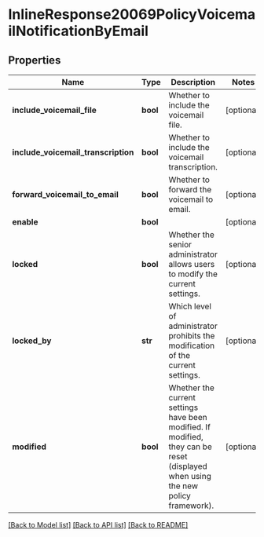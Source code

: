 # InlineResponse20069PolicyVoicemailNotificationByEmail

## Properties
Name | Type | Description | Notes
------------ | ------------- | ------------- | -------------
**include_voicemail_file** | **bool** | Whether to include the voicemail file. | [optional] 
**include_voicemail_transcription** | **bool** | Whether to include the voicemail transcription. | [optional] 
**forward_voicemail_to_email** | **bool** | Whether to forward the voicemail to email. | [optional] 
**enable** | **bool** |  | [optional] 
**locked** | **bool** | Whether the senior administrator allows users to modify the current settings. | [optional] 
**locked_by** | **str** | Which level of administrator prohibits the modification of the current settings. | [optional] 
**modified** | **bool** | Whether the current settings have been modified. If modified, they can be reset (displayed when using the new policy framework). | [optional] 

[[Back to Model list]](../README.md#documentation-for-models) [[Back to API list]](../README.md#documentation-for-api-endpoints) [[Back to README]](../README.md)

